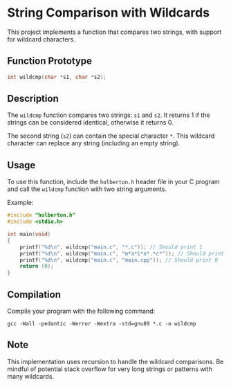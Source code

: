 # String Comparison with Wildcards

This project implements a function that compares two strings, with support for wildcard characters.

## Function Prototype

```c
int wildcmp(char *s1, char *s2);
```

## Description

The `wildcmp` function compares two strings: `s1` and `s2`. It returns 1 if the strings can be considered identical, otherwise it returns 0.

The second string (`s2`) can contain the special character `*`. This wildcard character can replace any string (including an empty string).

## Usage

To use this function, include the `holberton.h` header file in your C program and call the `wildcmp` function with two string arguments.

Example:

```c
#include "holberton.h"
#include <stdio.h>

int main(void)
{
    printf("%d\n", wildcmp("main.c", "*.c")); // Should print 1
    printf("%d\n", wildcmp("main.c", "m*a*i*n*.*c*")); // Should print 1
    printf("%d\n", wildcmp("main.c", "main.cpp")); // Should print 0
    return (0);
}
```

## Compilation

Compile your program with the following command:

```
gcc -Wall -pedantic -Werror -Wextra -std=gnu89 *.c -o wildcmp
```

## Note

This implementation uses recursion to handle the wildcard comparisons. Be mindful of potential stack overflow for very long strings or patterns with many wildcards.
